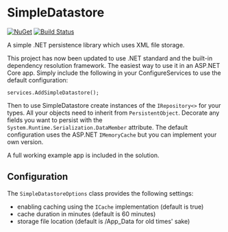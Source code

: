 # SimpleDatastore
[![NuGet](https://img.shields.io/nuget/v/SimpleDatastore.svg)](https://www.nuget.org/packages/SimpleDatastore/)
[![Build Status](https://dev.azure.com/robgwest/SimpleDatastore/_apis/build/status/robertgregorywest.SimpleDatastore?branchName=master)](https://dev.azure.com/robgwest/SimpleDatastore/_build/latest?definitionId=3&branchName=master)

A simple .NET persistence library which uses XML file storage.

This project has now been updated to use .NET standard and the built-in dependency resolution framework. 
The easiest way to use it in an ASP.NET Core app. Simply include the following in your ConfigureServices 
to use the default configuration:

`services.AddSimpleDatastore();`

Then to use SimpleDatastore create instances of the `IRepository<>` for your types. All your objects need to 
inherit from `PersistentObject`. Decorate any fields you want to persist with 
the `System.Runtime.Serialization.DataMember` attribute. The default configuration uses the ASP.NET `IMemoryCache` but 
you can implement your own version.

A full working example app is included in the solution.

## Configuration

The `SimpleDatastoreOptions` class provides the following settings:
* enabling caching using the `ICache` implementation (default is true)
* cache duration in minutes (default is 60 minutes)
* storage file location (default is /App_Data for old times' sake)

